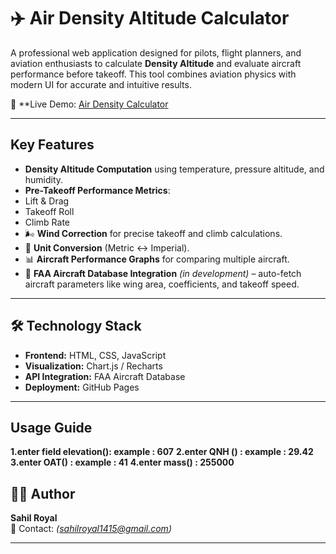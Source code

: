 # ✈️ Air Density Altitude Calculator

A professional web application designed for pilots, flight planners, and aviation enthusiasts to calculate **Density Altitude** and evaluate aircraft performance before takeoff. This tool combines aviation physics with modern UI for accurate and intuitive results.  

🔗 **Live Demo: [Air Density Calculator](https://sahilroyal07.github.io/Air-Density-Calculator/)

---

##  Key Features

-  **Density Altitude Computation** using temperature, pressure altitude, and humidity.  
-  **Pre-Takeoff Performance Metrics**:  
  - Lift & Drag  
  - Takeoff Roll  
  - Climb Rate  
- 🌬️ **Wind Correction** for precise takeoff and climb calculations.  
- 🔄 **Unit Conversion** (Metric ↔ Imperial).  
- 📊 **Aircraft Performance Graphs** for comparing multiple aircraft.    
- 📡 **FAA Aircraft Database Integration** *(in development)* – auto-fetch aircraft parameters like wing area, coefficients, and takeoff speed.  

---

## 🛠️ Technology Stack

- **Frontend:** HTML, CSS, JavaScript  
- **Visualization:** Chart.js / Recharts  
- **API Integration:** FAA Aircraft Database   
- **Deployment:** GitHub Pages  

---

##  Usage Guide

**1.enter field elevation(): example : 607**
**2.enter QNH () : example : 29.42**
**3.enter OAT() : example : 41**
**4.enter mass() : 255000**





## 👨‍💻 Author

**Sahil Royal**  
📧 Contact: *(sahilroyal1415@gmail.com)*  

---
